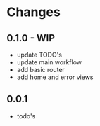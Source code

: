# Changes

## 0.1.0 - WIP

- update TODO's
- update main workflow
- add basic router
- add home and error views

## 0.0.1

- todo's
